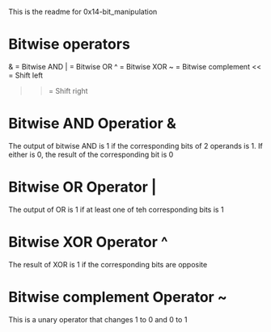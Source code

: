 This is the readme for 0x14-bit_manipulation

# **Bitwise operators**

& = Bitwise AND
| = Bitwise OR
^ = Bitwise XOR
~ = Bitwise complement
<< = Shift left
>> = Shift right

# **Bitwise AND Operatior &**

The output of bitwise AND is 1 if the corresponding bits of 2 operands is 1. If either is 0, the result of the corresponding bit is 0

# **Bitwise OR Operator |**

The output of OR is 1 if at least one of teh corresponding bits is 1

# **Bitwise XOR Operator ^**

The result of XOR is 1 if the corresponding bits are opposite

# **Bitwise complement Operator ~**

This is a unary operator that changes 1 to 0 and 0 to 1
